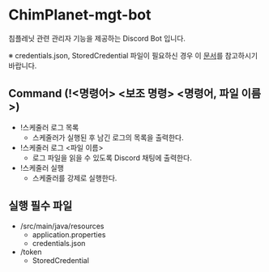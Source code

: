 # ChimPlanet-mgt-bot
침플레닛 관련 관리자 기능을 제공하는 Discord Bot 입니다.

※ credentials.json, StoredCredential 파일이 필요하신 경우 이 [문서](https://github.com/ChimPlanet/google-drive-setting)를 참고하시기 바랍니다.

## Command (!<명령어> <보조 명령> <명령어, 파일 이름>)
  + !스케줄러 로그 목록
    + 스케줄러가 실행된 후 남긴 로그의 목록을 출력한다.
  + !스케줄러 로그 <파일 이름>
    + 로그 파일을 읽을 수 있도록 Discord 채팅에 출력한다.
  + !스케줄러 실행
    + 스케줄러를 강제로 실행한다.

## 실행 필수 파일
  + /src/main/java/resources
    + application.properties
    + credentials.json
  + /token
    + StoredCredential